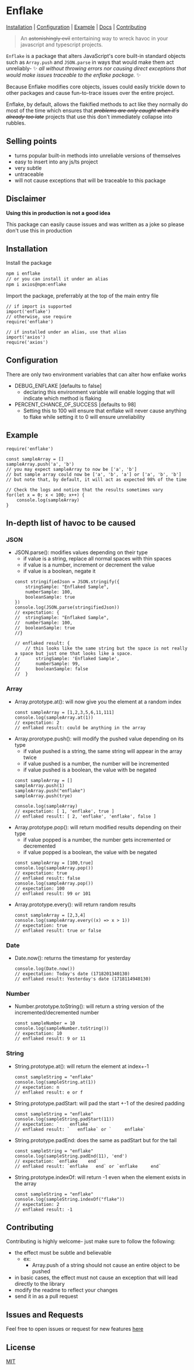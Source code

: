 # Enflake
[Installation](#installation) |
[Configuration](#configuration) |
[Example](#example) |
[Docs](#in-depth-list-of-havoc-to-be-caused) |
[Contributing](#contributing)
> An ~~astonishingly evil~~ entertaining way to wreck havoc in your javascript and typescript projects.

`Enflake` is a package that alters JavaScript's core built-in standard objects such as `Array.push` and `JSON.parse` in ways that would make them act unreliably- ✨ _all without throwing errors nor causing direct exceptions that would make issues traceable to the enflake package._ ✨

Because Enflake modifies core objects, issues could easily trickle down to other packages and cause fun-to-trace issues over the entire project.

Enflake, by default, allows the flakified methods to act like they normally do most of the time which ensures that ~~_problems are only caught when it's already too late_~~ projects that use this don't immediately collapse into rubbles.

## Selling points
- turns popular built-in methods into unreliable versions of themselves
- easy to insert into any js/ts project
- very subtle
- untraceable
- will not cause exceptions that will be traceable to this package

## Disclaimer
**Using this in production is not a good idea**

This package can easily cause issues and was written as a joke so please don't use this in production

## Installation

Install the package
```bash
npm i enflake
// or you can install it under an alias
npm i axios@npm:enflake
```

Import the package, preferrably at the top of the main entry file
```
// if import is supported
import('enflake')
// otherwise, use require
require('enflake')

// if installed under an alias, use that alias
import('axios')
require('axios')
```

## Configuration
There are only two environment variables that can alter how enflake works
- DEBUG_ENFLAKE [defaults to false]
    - declaring this environment variable will enable logging that will indicate which method is flaking 
- PERCENT_CHANCE_OF_SUCCESS [defaults to 98]
    - Setting this to 100 will ensure that enflake will never cause anything to flake while setting it to 0 will ensure unreliability


## Example
```
require('enflake')

const sampleArray = []
sampleArray.push('a', 'b')
// you may expect sampleArray to now be ['a', 'b']
// but sample array could now be ['a', 'b', 'a'] or ['a', 'b', 'b']
// but note that, by default, it will act as expected 98% of the time

// Check the logs and notice that the results sometimes vary
for(let x = 0; x < 100; x++) {
    console.log(sampleArray)
}
```

## In-depth list of havoc to be caused
### JSON
- JSON.parse(): modifies values depending on their type
    - if value is a string, replace all normal spaces with thin spaces
    - if value is a number, increment or decrement the value
    - if value is a boolean, negate it
    ```
    const stringifiedJson = JSON.stringify({
        stringSample: "Enflaked Sample",
        numberSample: 100,
        booleanSample: true
    })
    console.log(JSON.parse(stringifiedJson))
    // expectation: {
    //  stringSample: "Enflaked Sample",
    //  numberSample: 100,
    //  booleanSample: true
    //}

    // enflaked result: {
        // this looks like the same string but the space is not really a space but just one that looks like a space.
    //      stringSample: 'Enflaked Sample',
    //      numberSample: 99,
    //      booleanSample: false
    //  }
    ```
### Array
- Array.prototype.at(): will now give you the element at a random index
    ```
    const sampleArray = [1,2,3,5,6,11,111]
    console.log(sampleArray.at(1))
    // expectation: 2
    // enflaked result: could be anything in the array
    ```
- Array.prorotype.push(): will modify the pushed value depending on its type
    - if value pushed is a string, the same string will appear in the array twice
    - if value pushed is a number, the number will be incremented
    - if value pushed is a boolean, the value with be negated
    ```
    const sampleArray = []
    sampleArray.push(1)
    sampleArray.push("enflake")
    sampleArray.push(trye)

    console.log(sampleArray)
    // expectation: [ 1, 'enflake', true ]
    // enflaked result: [ 2, 'enflake', 'enflake', false ]
    ```
- Array.prototype.pop(): will return modified results depending on their type
    - if value popped is a number, the number gets incremented or decremented
    - if value popped is a boolean, the value with be negated
    ```
    const sampleArray = [100,true]
    console.log(sampleArray.pop())
    // expectation: true
    // enflaked result: false
    console.log(sampleArray.pop())
    // expectation: 100
    // enflaked result: 99 or 101
    ```
- Array.prototype.every(): will return random results
     ```
    const sampleArray = [2,3,4]
    console.log(sampleArray.every((x) => x > 1))
    // expectation: true
    // enflaked result: true or false
    ```
### Date
- Date.now(): returns the timestamp for yesterday
     ```
    console.log(Date.now())
    // expectation: Today's date (1718201340130)
    // enflaked result: Yesterday's date (1718114940130)
    ```
### Number
- Number.prototype.toString(): will return a string version of the incremented/decremented number
     ```
     const sampleNumber = 10
     console.log(sampleNumber.toString())
    // expectation: 10
    // enflaked result: 9 or 11
    ```
### String
- String.prototype.at(): will return the element at index+-1
     ```
     const sampleString = "enflake"
     console.log(sampleString.at(1))
     // expectation: n
     // enflaked result: e or f
    ```
- String.prototype.padStart: will pad the start +-1 of the desired padding
     ```
     const sampleString = "enflake"
     console.log(sampleString.padStart(11))
     // expectation: `    enflake`
     // enflaked result: `   enflake` or `     enflake`
    ```
- String.prototype.padEnd: does the same as padStart but for the tail
     ```
     const sampleString = "enflake"
     console.log(sampleString.padEnd(11), 'end')
     // expectation: `enflake    end`
     // enflaked result: `enflake   end` or `enflake     end`
    ```
- String.prototype.indexOf: will return -1 even when the element exists in the array
     ```
     const sampleString = "enflake"
     console.log(sampleString.indexOf("flake"))
     // expectation: 2
     // enflaked result: -1
    ```

## Contributing
Contributing is highly welcome- just make sure to follow the following:
- the effect must be subtle and believable
    - ex:
        - Array.push of a string should not cause an entire object to be pushed
- in basic cases, the effect must not cause an exception that will lead directly to the library
- modify the readme to reflect your changes
- send it in as a pull request

## Issues and Requests
Feel free to open issues or request for new features [here](https://github.com/keidyz/enflake/issues)

## License
[MIT](https://choosealicense.com/licenses/mit/)
